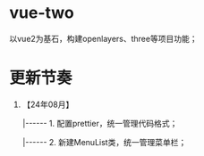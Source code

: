 # vue-two
以vue2为基石，构建openlayers、three等项目功能；

# 更新节奏
1. 【24年08月】

   |------ 1. 配置prettier，统一管理代码格式；

   |------ 2. 新建MenuList类，统一管理菜单栏；
